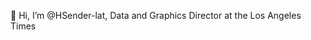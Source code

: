 👋 Hi, I’m @HSender-lat, Data and Graphics Director at the Los Angeles Times

<!---
HSender-lat/HSender-lat is a ✨ special ✨ repository because its `README.md` (this file) appears on your GitHub profile.
You can click the Preview link to take a look at your changes.
--->
